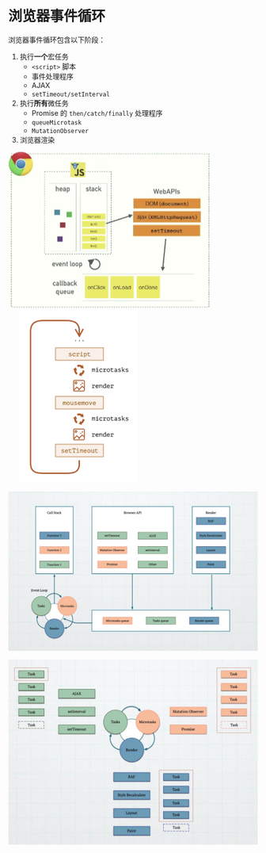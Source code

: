 # 浏览器事件循环

浏览器事件循环包含以下阶段：

1. 执行**一个**宏任务
   - `<script>` 脚本
   - 事件处理程序
   - AJAX
   - `setTimeout/setInterval`
2. 执行**所有**微任务
   - Promise 的 `then/catch/finally` 处理程序
   - `queueMicrotask`
   - `MutationObserver`
3. 浏览器渲染

<img src="./assets/event-loop-philip.png" style="zoom: 50%; display: inline-block" />

<img src="./assets/event-loop.png" style="zoom: 45%; display: inline-block; margin-left: 50px" />

![](./assets/event-loop-1.webp)

![](./assets/event-loop-2.webp)
